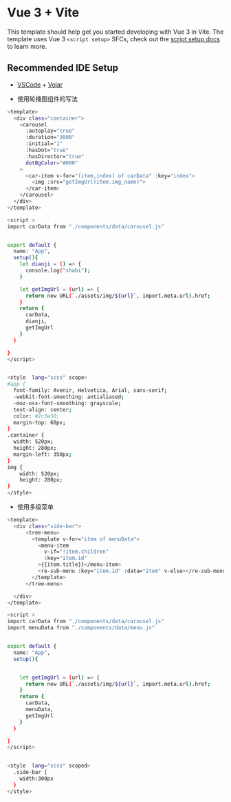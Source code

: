 # Vue 3 + Vite

This template should help get you started developing with Vue 3 in Vite. The template uses Vue 3 `<script setup>` SFCs, check out the [script setup docs](https://v3.vuejs.org/api/sfc-script-setup.html#sfc-script-setup) to learn more.

## Recommended IDE Setup

- [VSCode](https://code.visualstudio.com/) + [Volar](https://marketplace.visualstudio.com/items?itemName=johnsoncodehk.volar)

- 使用轮播图组件的写法

```bash
<template>
  <div class="container">
    <carousel
      :autoplay="true"
      :duration="3000"
      :initial="1"
      :hasDot="true"
      :hasDirector="true"
      dotBgColor="#000"
    >
      <car-item v-for="(item,index) of carData" :key="index">
        <img :src="getImgUrl(item.img_name)">
      </car-item>
    </carousel>
  </div>
</template>

<script >
import carData from "./components/data/carousel.js"


export default {
  name: "App",
  setup(){
    let dianji = () => {
      console.log("shabi");
    }

    let getImgUrl = (url) => {
      return new URL(`./assets/img/${url}`, import.meta.url).href;
    }
    return {
      carData,
      dianji,
      getImgUrl
    }
  }

}
</script>


<style  lang="scss" scope>
#app {
  font-family: Avenir, Helvetica, Arial, sans-serif;
  -webkit-font-smoothing: antialiased;
  -moz-osx-font-smoothing: grayscale;
  text-align: center;
  color: #2c3e50;
  margin-top: 60px;
}
.container {
  width: 520px;
  height: 280px;
  margin-left: 350px;
}
img {
    width: 520px;
    height: 280px;
}
</style>

```

- 使用多级菜单

```bash
<template>
  <div class="side-bar">
      <tree-menu>
        <template v-for="item of menuData">
          <menu-item
            v-if="!item.children"
            :key="item.id"
          >{{item.title}}</menu-item>
          <re-sub-menu :key="item.id" :data="item" v-else></re-sub-menu>
        </template>
      </tree-menu>

  </div>
</template>

<script >
import carData from "./components/data/carousel.js"
import menuData from "./components/data/menu.js"


export default {
  name: "App",
  setup(){


    let getImgUrl = (url) => {
      return new URL(`./assets/img/${url}`, import.meta.url).href;
    }
    return {
      carData,
      menuData,
      getImgUrl
    }
  }

}
</script>


<style  lang="scss" scoped>
  .side-bar {
    width:300px
  }
</style>

```
